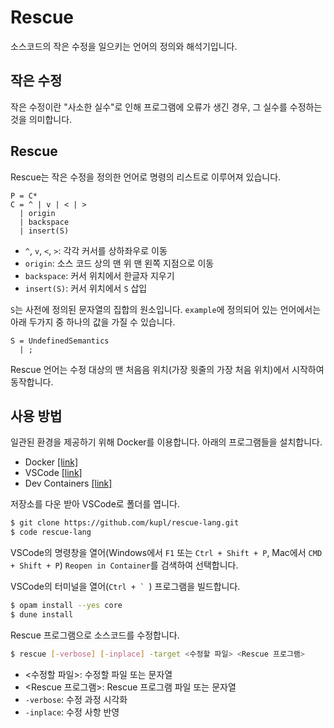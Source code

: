 # Rescue

소스코드의 작은 수정을 일으키는 언어의 정의와 해석기입니다.

## 작은 수정
작은 수정이란 "사소한 실수"로 인해 프로그램에 오류가 생긴 경우, 그 실수를 수정하는 것을 의미합니다.

## Rescue
Rescue는 작은 수정을 정의한 언어로 명령의 리스트로 이루어져 있습니다.
```
P = C*
C = ^ | v | < | >
  | origin
  | backspace
  | insert(S)
```
* `^`, `v`, `<`, `>`: 각각 커서를 상하좌우로 이동
* `origin`: 소스 코드 상의 맨 위 맨 왼쪽 지점으로 이동
* `backspace`: 커서 위치에서 한글자 지우기
* `insert(S)`: 커서 위치에서 `S` 삽입

`S`는 사전에 정의된 문자열의 집합의 원소입니다.
`example`에 정의되어 있는 언어에서는 아래 두가지 중 하나의 값을 가질 수 있습니다.
```
S = UndefinedSemantics
  | ;
```

Rescue 언어는 수정 대상의 맨 처음음 위치(가장 윗줄의 가장 처음 위치)에서 시작하여 동작합니다.

## 사용 방법
일관된 환경을 제공하기 위해 Docker를 이용합니다.
아래의 프로그램들을 설치합니다.
* Docker [[link]](https://docs.docker.com/desktop/)
* VSCode [[link]](https://code.visualstudio.com/download)
* Dev Containers [[link]](https://marketplace.visualstudio.com/items?itemName=ms-vscode-remote.remote-containers)

저장소를 다운 받아 VSCode로 폴더를 엽니다.
```sh
$ git clone https://github.com/kupl/rescue-lang.git
$ code rescue-lang
```

VSCode의 명령창을 열어(Windows에서 `F1` 또는 `Ctrl + Shift + P`, Mac에서 `CMD + Shift + P`) `Reopen in Container`를 검색하여 선택합니다.

VSCode의 터미널을 열어(``Ctrl + ` ``) 프로그램을 빌드합니다.
```sh
$ opam install --yes core
$ dune install
```

Rescue 프로그램으로 소스코드를 수정합니다.
```sh
$ rescue [-verbose] [-inplace] -target <수정할 파일> <Rescue 프로그램>
```
* <수정할 파일>: 수정할 파일 또는 문자열
* <Rescue 프로그램>: Rescue 프로그램 파일 또는 문자열
* `-verbose`: 수정 과정 시각화
* `-inplace`: 수정 사항 반영
